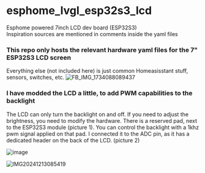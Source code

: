 # esphome_lvgl_esp32s3_lcd
Esphome powered 7inch LCD dev board (ESP32S3)  
Inspiration sources are mentioned in comments inside the yaml files

### This repo only hosts the relevant hardware yaml files for the 7" ESP32S3 LCD screen
Everything else (not included here) is just common Homeasisstant stuff, sensors, switches, etc.
![FB_IMG_1734088089437](https://github.com/user-attachments/assets/df610bf4-bd16-4114-998a-965679510efd)  

### I have modded the LCD a little, to add PWM capabilities to the backlight 
The LCD can only turn the backlight on and off. If you need to adjust the brightness, you need to modify the hardware. There is a reserved pad, next to the ESP32S3 module (picture 1).
You can control the backlight with a 1khz pwm signal applied on that pad.
I connected it to the ADC pin, as it has a dedicated header on the back of the LCD. (picture 2)

![image](https://github.com/user-attachments/assets/af2bb7c0-7ee2-4a6a-874d-4451b36c0ad6)


![IMG20241213085419](https://github.com/user-attachments/assets/81657d15-0701-412f-b8a7-78dac5aeb99e)

